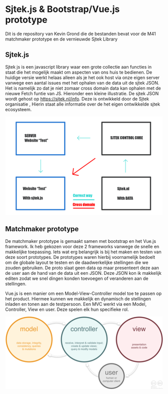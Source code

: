 # Sjtek.js & Bootstrap/Vue.js prototype

Dit is de repository van Kevin Grond die de bestanden bevat voor de M41 matchmaker prototype en de vernieuwde Sjtek Library
## Sjtek.js
Sjtek js is een javascript library waar een grote collectie aan functies in staat die het mogelijk maakt om aspecten van ons huis te bedienen. De huidige versie werkt helaas alleen als je het ook host via onze eigen server vanwege een aantal issues met het ophalen van de data uit de sjtek JSON. Het is namelijk zo dat je niet zomaar cross domain data kan ophalen met de nieuwe Fetch funtie van JS. Hieronder een kleine illustratie. De sjtek JSON wordt gehost op https://sjtek.nl/info. Deze is ontwikkeld door de Sjtek organisatie , Hierin staat alle informatie over de het eigen ontwikkelde sjtek ecosysteem. 

![System overview](./Sjteklines.png)

## Matchmaker prototype
De matchmaker prototype is gemaakt samen met bootstrap en het Vue.js framework. Ik heb gekozen voor deze 2 frameworks vanwege de snelle en makkelijke toepassing. Iets wat erg belangrijk is bij het maken en testen van deze soort prototypes. De prototypes waren hierbij voornamelijk bedoelt om de globale layout te testen en de daadwerkelijke stellingen die we zouden gebruiken. De proto slaat geen data op maar presenteert deze aan de user aan de hand van de data uit een JSON. Deze JSON kon ik makkelijk editen zodat we snel dingen konden toevoegen of veranderen aan de stellingen. 

Vue.js is een manier om een Model-View-Controller model toe te passen op het product. Hiermee kunnen we makkelijk en dynamisch de stellingen inladen en tonen aan de testpersoon. Een MVC werkt via een Model, Controller, View en user. Deze spelen elk hun specifieke rol.

![System overview](./MVCmodel.png)

